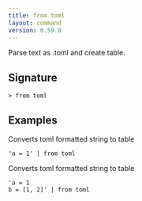 ```yaml
---
title: from toml
layout: command
version: 0.59.0
---
```


Parse text as .toml and create table.

## Signature

```> from toml ```

## Examples

Converts toml formatted string to table
```shell
'a = 1' | from toml
```

Converts toml formatted string to table
```shell
'a = 1
b = [1, 2]' | from toml
```

